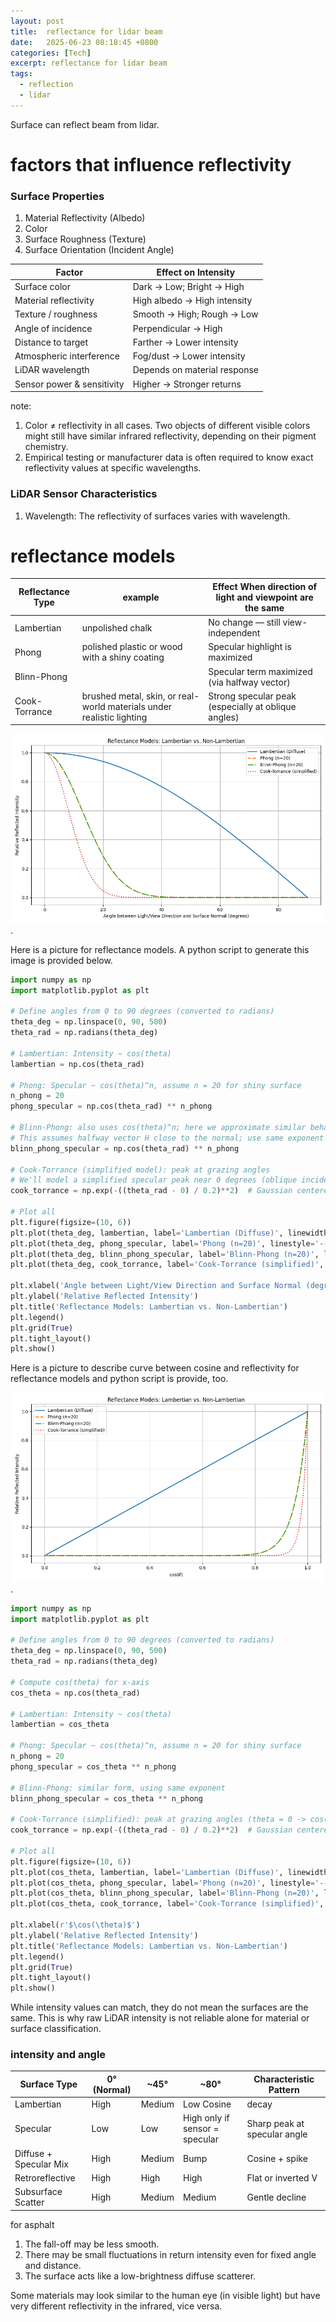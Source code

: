 ```yaml
---
layout: post
title:  reflectance for lidar beam
date:   2025-06-23 08:18:45 +0800
categories: [Tech]
excerpt: reflectance for lidar beam
tags:
  - reflection
  - lidar
---
```


Surface can reflect beam from lidar.

# factors that influence reflectivity

### Surface Properties

1. Material Reflectivity (Albedo)
2. Color
3. Surface Roughness (Texture)
4. Surface Orientation (Incident Angle)

| Factor                     | Effect on Intensity          |
| -------------------------- | ---------------------------- |
| Surface color              | Dark → Low; Bright → High    |
| Material reflectivity      | High albedo → High intensity |
| Texture / roughness        | Smooth → High; Rough → Low   |
| Angle of incidence         | Perpendicular → High         |
| Distance to target         | Farther → Lower intensity    |
| Atmospheric interference   | Fog/dust → Lower intensity   |
| LiDAR wavelength           | Depends on material response |
| Sensor power & sensitivity | Higher → Stronger returns    |

note:

1. Color ≠ reflectivity in all cases. Two objects of different visible colors might still have similar infrared reflectivity, depending on their pigment chemistry.
2. Empirical testing or manufacturer data is often required to know exact reflectivity values at specific wavelengths.

### LiDAR Sensor Characteristics

1. Wavelength: The reflectivity of surfaces varies with wavelength.

# reflectance models

| Reflectance Type | example                                                               | Effect When direction of light and viewpoint are the same |
| ---------------- | --------------------------------------------------------------------- | --------------------------------------------------------- |
| Lambertian       | unpolished chalk                                                      | No change — still view-independent                        |
| Phong            | polished plastic or wood with a shiny coating                         | Specular highlight is maximized                           |
| Blinn-Phong      |                                                                       | Specular term maximized (via halfway vector)              |
| Cook-Torrance    | brushed metal, skin, or real-world materials under realistic lighting | Strong specular peak (especially at oblique angles)       |

![Reflectance Models](/assets/images/posts/reflectance-models/reflectance_models_angle.png).

Here is a picture for reflectance models. A python script to generate this image is provided below.

```python
import numpy as np
import matplotlib.pyplot as plt

# Define angles from 0 to 90 degrees (converted to radians)
theta_deg = np.linspace(0, 90, 500)
theta_rad = np.radians(theta_deg)

# Lambertian: Intensity ~ cos(theta)
lambertian = np.cos(theta_rad)

# Phong: Specular ~ cos(theta)^n, assume n = 20 for shiny surface
n_phong = 20
phong_specular = np.cos(theta_rad) ** n_phong

# Blinn-Phong: also uses cos(theta)^n; here we approximate similar behavior
# This assumes halfway vector H close to the normal; use same exponent for comparison
blinn_phong_specular = np.cos(theta_rad) ** n_phong

# Cook-Torrance (simplified model): peak at grazing angles
# We'll model a simplified specular peak near 0 degrees (oblique incidence)
cook_torrance = np.exp(-((theta_rad - 0) / 0.2)**2)  # Gaussian centered at 0 rad

# Plot all
plt.figure(figsize=(10, 6))
plt.plot(theta_deg, lambertian, label='Lambertian (Diffuse)', linewidth=2)
plt.plot(theta_deg, phong_specular, label='Phong (n=20)', linestyle='--', linewidth=2)
plt.plot(theta_deg, blinn_phong_specular, label='Blinn-Phong (n=20)', linestyle='-.', linewidth=2)
plt.plot(theta_deg, cook_torrance, label='Cook-Torrance (simplified)', linestyle=':', linewidth=2)

plt.xlabel('Angle between Light/View Direction and Surface Normal (degrees)')
plt.ylabel('Relative Reflected Intensity')
plt.title('Reflectance Models: Lambertian vs. Non-Lambertian')
plt.legend()
plt.grid(True)
plt.tight_layout()
plt.show()
```

Here is a picture to describe curve between cosine and reflectivity for reflectance models and python script is provide, too.

![Reflectance Models](/assets/images/posts/reflectance-models/reflectance_models_cos.png).

```python
import numpy as np
import matplotlib.pyplot as plt

# Define angles from 0 to 90 degrees (converted to radians)
theta_deg = np.linspace(0, 90, 500)
theta_rad = np.radians(theta_deg)

# Compute cos(theta) for x-axis
cos_theta = np.cos(theta_rad)

# Lambertian: Intensity ~ cos(theta)
lambertian = cos_theta

# Phong: Specular ~ cos(theta)^n, assume n = 20 for shiny surface
n_phong = 20
phong_specular = cos_theta ** n_phong

# Blinn-Phong: similar form, using same exponent
blinn_phong_specular = cos_theta ** n_phong

# Cook-Torrance (simplified): peak at grazing angles (theta = 0 -> cos(theta) = 1)
cook_torrance = np.exp(-((theta_rad - 0) / 0.2)**2)  # Gaussian centered at 0 rad

# Plot all
plt.figure(figsize=(10, 6))
plt.plot(cos_theta, lambertian, label='Lambertian (Diffuse)', linewidth=2)
plt.plot(cos_theta, phong_specular, label='Phong (n=20)', linestyle='--', linewidth=2)
plt.plot(cos_theta, blinn_phong_specular, label='Blinn-Phong (n=20)', linestyle='-.', linewidth=2)
plt.plot(cos_theta, cook_torrance, label='Cook-Torrance (simplified)', linestyle=':', linewidth=2)

plt.xlabel(r'$\cos(\theta)$')
plt.ylabel('Relative Reflected Intensity')
plt.title('Reflectance Models: Lambertian vs. Non-Lambertian')
plt.legend()
plt.grid(True)
plt.tight_layout()
plt.show()
```

While intensity values can match, they do not mean the surfaces are the same. This is why raw LiDAR intensity is not reliable alone for material or surface classification.

### intensity and angle

| Surface Type           | 0° (Normal) | ~45°   | ~80°                           | Characteristic Pattern       |
| ---------------------- | ----------- | ------ | ------------------------------ | ---------------------------- |
| Lambertian             | High        | Medium | Low Cosine                     | decay                        |
| Specular               | Low         | Low    | High only if sensor = specular | Sharp peak at specular angle |
| Diffuse + Specular Mix | High        | Medium | Bump                           | Cosine + spike               |
| Retroreflective        | High        | High   | High                           | Flat or inverted V           |
| Subsurface Scatter     | High        | Medium | Medium                         | Gentle decline               |

for asphalt

1. The fall-off may be less smooth.
2. There may be small fluctuations in return intensity even for fixed angle and distance.
3. The surface acts like a low-brightness diffuse scatterer.

Some materials may look similar to the human eye (in visible light) but have very different reflectivity in the infrared, vice versa.
